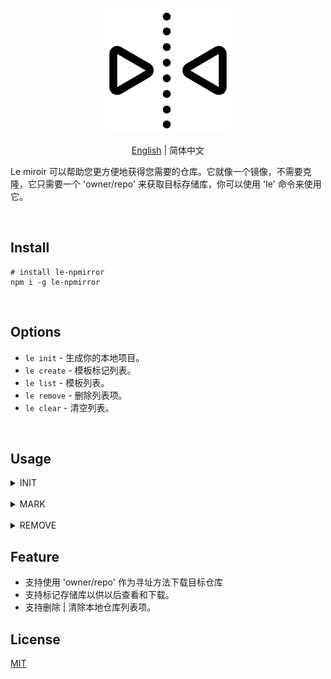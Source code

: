 <p align="center">
<img height="200" src="./assets/mirror.png" alt="le-miroir">
</p>
<p align="center"> <a href="./README.md">English</a> | 简体中文</p>

Le miroir 可以帮助您更方便地获得您需要的仓库。它就像一个镜像，不需要克隆，它只需要一个 'owner/repo' 来获取目标存储库，你可以使用 'le' 命令来使用它。

<br>

## Install

```
# install le-npmirror
npm i -g le-npmirror
```

<br>

## Options

- `le init` - 生成你的本地项目。
- `le create` - 模板标记列表。
- `le list` - 模板列表。
- `le remove` - 删除列表项。
- `le clear` - 清空列表。

<br>

## Usage

<details>
<summary>INIT</summary>

```js
// Method 1
// eg: le init inblossoms/Le-miroir mirror[local folder name]
le init owner/repo project-name

// Method 2
// eg: le init mirror[your mark template] inblossoms/Le-miroir
le init template-index-name project-name
```

</details>
<br>

<details>
<summary>MARK</summary>

```js
le mark

# ? Please mark your warehouse: <Template index name>
# ? Please enter the warehouse address: <owner/repo>
```

</details>
<br>
<details>
<summary>REMOVE</summary>

```js
le remove

# ? Remove the name of the repository you want to delete: <Template index name>
```

</details>

## Feature

- 支持使用 'owner/repo' 作为寻址方法下载目标仓库
- 支持标记存储库以供以后查看和下载。
- 支持删除 | 清除本地仓库列表项。

## License

[MIT](./license)
